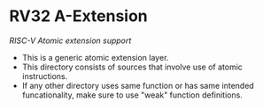 # RV32 A-Extension
_RISC-V Atomic extension support_

* This is a generic atomic extension layer.
* This directory consists of sources that involve use of atomic instructions.
* If any other directory uses same function or has same intended funcationality, make sure to use "weak" function definitions.
